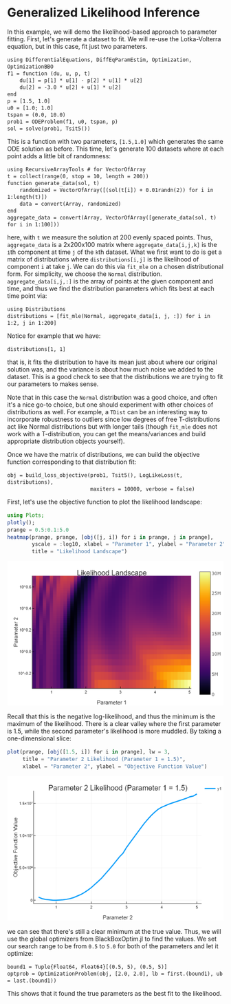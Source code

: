 # Generalized Likelihood Inference

In this example, we will demo the likelihood-based approach to parameter fitting.
First, let's generate a dataset to fit. We will re-use the Lotka-Volterra equation,
but in this case, fit just two parameters.

```@example likelihood
using DifferentialEquations, DiffEqParamEstim, Optimization, OptimizationBBO
f1 = function (du, u, p, t)
    du[1] = p[1] * u[1] - p[2] * u[1] * u[2]
    du[2] = -3.0 * u[2] + u[1] * u[2]
end
p = [1.5, 1.0]
u0 = [1.0; 1.0]
tspan = (0.0, 10.0)
prob1 = ODEProblem(f1, u0, tspan, p)
sol = solve(prob1, Tsit5())
```

This is a function with two parameters, `[1.5,1.0]` which generates the same
ODE solution as before. This time, let's generate 100 datasets where at each point
adds a little bit of randomness:

```@example likelihood
using RecursiveArrayTools # for VectorOfArray
t = collect(range(0, stop = 10, length = 200))
function generate_data(sol, t)
    randomized = VectorOfArray([(sol(t[i]) + 0.01randn(2)) for i in 1:length(t)])
    data = convert(Array, randomized)
end
aggregate_data = convert(Array, VectorOfArray([generate_data(sol, t) for i in 1:100]))
```

here, with `t` we measure the solution at 200 evenly spaced points. Thus, `aggregate_data`
is a 2x200x100 matrix where `aggregate_data[i,j,k]` is the `i`th component at time
`j` of the `k`th dataset. What we first want to do is get a matrix of distributions
where `distributions[i,j]` is the likelihood of component `i` at take `j`. We
can do this via `fit_mle` on a chosen distributional form. For simplicity, we
choose the `Normal` distribution. `aggregate_data[i,j,:]` is the array of points
at the given component and time, and thus we find the distribution parameters
which fits best at each time point via:

```@example likelihood
using Distributions
distributions = [fit_mle(Normal, aggregate_data[i, j, :]) for i in 1:2, j in 1:200]
```

Notice for example that we have:

```@example likelihood
distributions[1, 1]
```

that is, it fits the distribution to have its mean just about where our original
solution was, and the variance is about how much noise we added to the dataset.
This is a good check to see that the distributions we are trying to fit
our parameters to makes sense.

Note that in this case the `Normal` distribution was a good choice, and often
it's a nice go-to choice, but one should experiment with other choices
of distributions as well. For example, a `TDist` can be an interesting way to
incorporate robustness to outliers since low degrees of free T-distributions
act like Normal distributions but with longer tails (though `fit_mle` does not
work with a T-distribution, you can get the means/variances and build appropriate
distribution objects yourself).

Once we have the matrix of distributions, we can build the objective function
corresponding to that distribution fit:

```@example likelihood
obj = build_loss_objective(prob1, Tsit5(), LogLikeLoss(t, distributions),
                           maxiters = 10000, verbose = false)
```

First, let's use the objective function to plot the likelihood landscape:

```julia
using Plots;
plotly();
prange = 0.5:0.1:5.0
heatmap(prange, prange, [obj([j, i]) for i in prange, j in prange],
        yscale = :log10, xlabel = "Parameter 1", ylabel = "Parameter 2",
        title = "Likelihood Landscape")
```

![2 Parameter Likelihood](../assets/2paramlike.png)

Recall that this is the negative log-likelihood, and thus the minimum is the
maximum of the likelihood. There is a clear valley where the first parameter
is 1.5, while the second parameter's likelihood is more muddled. By taking a
one-dimensional slice:

```julia
plot(prange, [obj([1.5, i]) for i in prange], lw = 3,
     title = "Parameter 2 Likelihood (Parameter 1 = 1.5)",
     xlabel = "Parameter 2", ylabel = "Objective Function Value")
```

![1 Parameter Likelihood](../assets/1paramlike.png)

we can see that there's still a clear minimum at the true value. Thus, we will
use the global optimizers from BlackBoxOptim.jl to find the values. We set our
search range to be from `0.5` to `5.0` for both of the parameters and let it
optimize:

```@example likelihood
bound1 = Tuple{Float64, Float64}[(0.5, 5), (0.5, 5)]
optprob = OptimizationProblem(obj, [2.0, 2.0], lb = first.(bound1), ub = last.(bound1))
```

This shows that it found the true parameters as the best fit to the likelihood.
